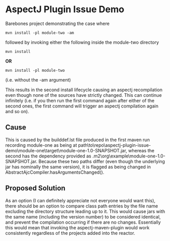 # AspectJ Plugin Issue Demo

Barebones project demonstrating the case where 

`mvn install -pl module-two -am`

followed by invoking either the following inside the module-two directory

`mvn install` 

**OR**

`mvn install -pl module-two`

(i.e. without the -am argument)

This results in the second install lifecycle causing an aspectj recompilation even though none of the sources have strictly changed. This can continue infinitely (i.e. if you then run the first command again after either of the second ones, the first command will trigger an aspectj compilation again and so on). 

## Cause

This is caused by the builddef.lst file produced in the first maven run recording module-one as being at path\to\repo\aspectj-plugin-issue-demo\module-one\target\module-one-1.0-SNAPSHOT.jar, whereas the second has the dependency provided as .m2\org\example\module-one-1.0-SNAPSHOT.jar. Because these two paths differ (even though the underlying jar has nominally the same version), it is flagged as being changed in AbstractAjcCompiler.hasArgumentsChanged().

## Proposed Solution

As an option (I can definitely appreciate not everyone would want this), there should be an option to compare class path entries by the file name excluding the directory structure leading up to it. This would cause jars with the same name (including the version number) to be considered identical, and prevent the compilation occurring if there are no changes. Essentially this would mean that invoking the aspectj-maven-plugin would work consistently regardless of the projects added into the reactor. 